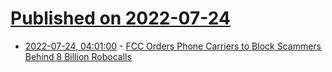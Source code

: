 # [Published on 2022-07-24](index.md)

* [2022-07-24, 04:01:00](https://soylentnews.org/article.pl?sid=22/07/23/1340214&from=rss) - [FCC Orders Phone Carriers to Block Scammers Behind 8 Billion Robocalls](https://soylentnews.org/article.pl?sid=22/07/23/1340214&from=rss)
